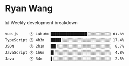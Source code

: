 # Ryan Wang

 <!-- waka-box start -->
📊 Weekly development breakdown
```text
Vue.js     🕓 14h16m ████████████████▌░░░░░░░░░░ 61.3%
TypeScript 🕓 4h3m   ████▋░░░░░░░░░░░░░░░░░░░░░░ 17.4%
JSON       🕓 2h1m   ██▎░░░░░░░░░░░░░░░░░░░░░░░░  8.7%
JavaScript 🕓 1h6m   █▎░░░░░░░░░░░░░░░░░░░░░░░░░  4.8%
Java       🕓 34m    ▋░░░░░░░░░░░░░░░░░░░░░░░░░░  2.5%
```
<!-- Powered by https://github.com/YouEclipse/waka-box-go . -->
<!-- waka-box end -->